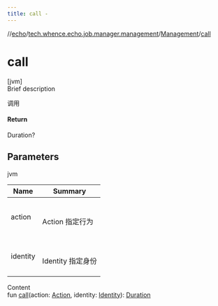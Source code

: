 ```yaml
---
title: call -
---
```

//[echo](../../index.md)/[tech.whence.echo.job.manager.management](../index.md)/[Management](index.md)/[call](call.md)



# call  
[jvm]  
Brief description  


调用



#### Return  


Duration?



## Parameters  
  
jvm  
  
|  Name|  Summary| 
|---|---|
| action| <br><br>Action 指定行为<br><br>
| identity| <br><br>Identity 指定身份<br><br>
  
  
Content  
fun [call](call.md)(action: [Action](../-action/index.md), identity: [Identity](../-identity/index.md)): [Duration](https://docs.oracle.com/javase/8/docs/api/java/time/Duration.html)  



